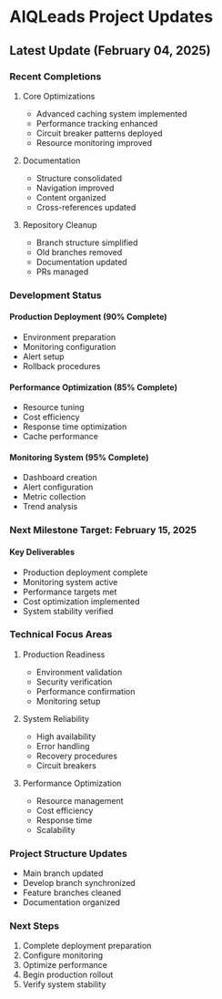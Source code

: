 # AIQLeads Project Updates

## Latest Update (February 04, 2025)

### Recent Completions
1. Core Optimizations
   - Advanced caching system implemented
   - Performance tracking enhanced
   - Circuit breaker patterns deployed
   - Resource monitoring improved

2. Documentation
   - Structure consolidated
   - Navigation improved
   - Content organized
   - Cross-references updated

3. Repository Cleanup
   - Branch structure simplified
   - Old branches removed
   - Documentation updated
   - PRs managed

### Development Status

#### Production Deployment (90% Complete)
- Environment preparation
- Monitoring configuration
- Alert setup
- Rollback procedures

#### Performance Optimization (85% Complete)
- Resource tuning
- Cost efficiency
- Response time optimization
- Cache performance

#### Monitoring System (95% Complete)
- Dashboard creation
- Alert configuration
- Metric collection
- Trend analysis

### Next Milestone Target: February 15, 2025

#### Key Deliverables
- Production deployment complete
- Monitoring system active
- Performance targets met
- Cost optimization implemented
- System stability verified

### Technical Focus Areas
1. Production Readiness
   - Environment validation
   - Security verification
   - Performance confirmation
   - Monitoring setup

2. System Reliability
   - High availability
   - Error handling
   - Recovery procedures
   - Circuit breakers

3. Performance Optimization
   - Resource management
   - Cost efficiency
   - Response time
   - Scalability

### Project Structure Updates
- Main branch updated
- Develop branch synchronized
- Feature branches cleaned
- Documentation organized

### Next Steps
1. Complete deployment preparation
2. Configure monitoring
3. Optimize performance
4. Begin production rollout
5. Verify system stability